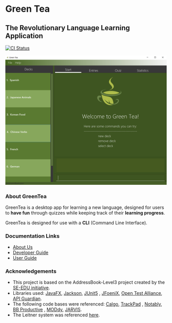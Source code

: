 # Green Tea
## The Revolutionary Language Learning Application

[![CI Status](https://github.com/AY2021S1-CS2103T-T09-4/tp/workflows/Java%20CI/badge.svg)](https://github.com/AY2021S1-CS2103T-T09-4/tp/actions)

![Ui](docs/images/Ui.png)

### About GreenTea
GreenTea is a desktop app for learning a new language, designed for users to **have fun** through quizzes while keeping
track of their **learning progress**.

GreenTea is designed for use with a **CLI** (Command Line Interface).

### Documentation Links
* [About Us](docs/AboutUs.md)
* [Developer Guide](docs/DeveloperGuide.md)
* [User Guide](docs/UserGuide.md)

### Acknowledgements
* This project is based on the AddressBook-Level3 project created by the [SE-EDU initiative](https://se-education.org).
* Libraries used: [JavaFX](https://openjfx.io/), [Jackson](https://github.com/FasterXML/jackson), [JUnit5](https://github.com/junit-team/junit5)
, [JFoeniX](http://www.jfoenix.com/), [Open Test Alliance](https://github.com/ota4j-team/opentest4j), [API Guardian](https://github.com/apiguardian-team/apiguardian).
* The following code bases were referenced: [Calgo](https://github.com/AY1920S2-CS2103T-F11-1/main), [TrackPad](https://github.com/AY2021S1-CS2103T-T09-3/tp)
, [Notably](https://github.com/AY1920S2-CS2103T-W17-2/main), [BB Productive](https://github.com/AY1920S2-CS2103T-W16-1/main)
, [MODdy](https://github.com/AY1920S2-CS2103T-W13-3/main), [JARVIS](https://github.com/AY1920S1-CS2103T-T10-1/main).
* The Leitner system was referenced [here](https://jessewhelan.medium.com/using-the-leitner-system-to-improve-your-study-d5edafae7f0).
